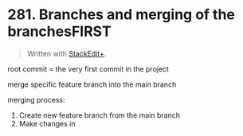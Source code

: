 # 281. Branches and merging of the branchesFIRST


> Written with [StackEdit+](https://stackedit.net/).


root commit = the very first commit in the project

merge specific feature branch into the main branch

merging process:
1. Create new feature branch from the main branch
2. Make changes in


<!--stackedit_data:
eyJoaXN0b3J5IjpbMTkxMTY3MTQ2NCwxNDE4NjczMTU5XX0=
-->